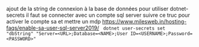 ajout de la string de connexion à la base de données
pour utiliser dotnet-secrets il faut se connecter avec un compte sql server
suivre ce truc pour activer le compte sa et mettre un mdp 
https://www.milesweb.in/hosting-faqs/enable-sa-user-sql-server2019/
` dotnet user-secrets set  "dbString" "Server=<URL>;Database=<NAME>;User ID=<USERNAME>;Password=<PASSWORD>"`